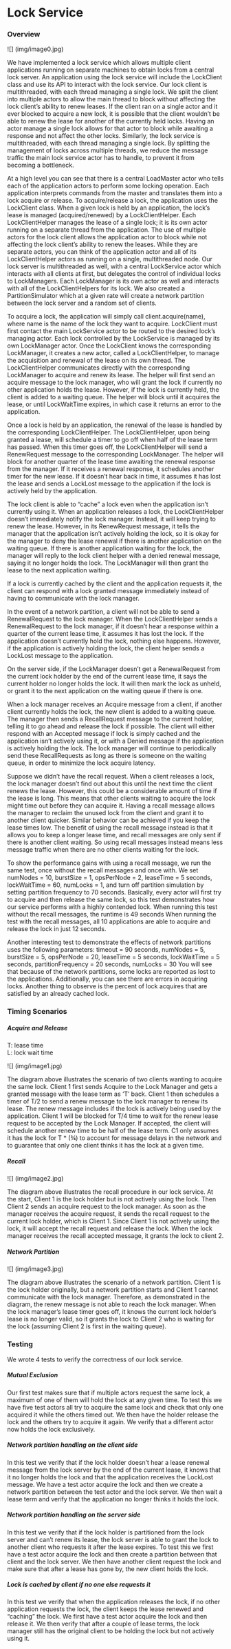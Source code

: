 # Lock Service

### Overview


![] (img/image0.jpg)

We have implemented a lock service which allows multiple client applications running on separate machines to obtain locks from a central lock server. An application using the lock service will include the LockClient class and use its API to interact with the lock service. Our lock client is multithreaded, with each thread managing a single lock. We split the client into multiple actors to allow the main thread to block without affecting the lock client’s ability to renew leases. If the client ran on a single actor and it ever blocked to acquire a new lock, it is possible that the client wouldn’t be able to renew the lease for another of the currently held locks. Having an actor manage a single lock allows for that actor to block while awaiting a response and not affect the other locks. Similarly, the lock service is multithreaded, with each thread managing a single lock. By splitting the management of locks across multiple threads, we reduce the message traffic the main lock service actor has to handle, to prevent it from becoming a bottleneck.

 At a high level you can see that there is a central LoadMaster actor who tells each of the application actors to perform some locking operation. Each application interprets commands from the master and translates them into a lock acquire or release. To acquire/release a lock, the application uses the LockClient class. When a given lock is held by an application, the lock’s lease is managed (acquired/renewed) by a LockClientHelper. Each LockClientHelper manages the lease of a single lock; it is its own actor running on a separate thread from the application. The use of multiple actors for the lock client allows the application actor to block while not affecting the lock client’s ability to renew the leases. While they are separate actors, you can think of the application actor and all of its LockClientHelper actors as running on a single, multithreaded node. Our lock server is multithreaded as well, with a central LockService actor which interacts with all clients at first, but delegates the control of individual locks to LockManagers. Each LockManager is its own actor as well and interacts with all of the LockClientHelpers for its lock. We also created a PartitionSimulator which at a given rate will create a network partition between the lock server and a random set of clients.

To acquire a lock, the application will simply call client.acquire(name), where name is the name of the lock they want to acquire. LockClient must first contact the main LockService actor to be routed to the desired lock’s managing actor. Each lock controlled by the LockService is managed by its own LockManager actor. Once the LockClient knows the corresponding LockManager, it creates a new actor, called a LockClientHelper, to manage the acquisition and renewal of the lease on its own thread. The LockClientHelper communicates directly with the corresponding LockManager to acquire and renew its lease. The helper will first send an acquire message to the lock manager, who will grant the lock if currently no other application holds the lease. However, if the lock is currently held, the client is added to a waiting queue. The helper will block until it acquires the lease, or until LockWaitTime expires, in which case it returns an error to the application. 

Once a lock is held by an application, the renewal of the lease is handled by the corresponding LockClientHelper. The LockClientHelper, upon being granted a lease, will schedule a timer to go off when half of the lease term has passed. When this timer goes off, the LockClientHelper will send a RenewRequest message to the corresponding LockManager. The helper will block for another quarter of the lease time awaiting the renewal response from the manager. If it receives a renewal response, it schedules another timer for the new lease. If it doesn’t hear back in time, it assumes it has lost the lease and sends a LockLost message to the application if the lock is actively held by the application.

The lock client is able to “cache” a lock even when the application isn’t currently using it. When an application releases a lock, the LockClientHelper doesn’t immediately notify the lock manager. Instead, it will keep trying to renew the lease. However, in its RenewRequest message, it tells the manager that the application isn’t actively holding the lock, so it is okay for the manager to deny the lease renewal if there is another application on the waiting queue. If there is another application waiting for the lock, the manager will reply to the lock client helper with a denied renewal message, saying it no longer holds the lock. The LockManager will then grant the lease to the next application waiting.

If a lock is currently cached by the client and the application requests it, the client can respond with a lock granted message immediately instead of having to communicate with the lock manager. 

In the event of a network partition, a client will not be able to send a RenewalRequest to the lock manager. When the LockClientHelper sends a RenewalRequest to the lock manager, if it doesn’t hear a response within a quarter of the current lease time, it assumes it has lost the lock. If the application doesn’t currently hold the lock, nothing else happens. However, if the application is actively holding the lock, the client helper sends a LockLost message to the application. 

On the server side, if the LockManager doesn’t get a RenewalRequest from the current lock holder by the end of the current lease time, it says the current holder no longer holds the lock. It will then mark the lock as unheld, or grant it to the next application on the waiting queue if there is one.

When a lock manager receives an Acquire message from a client, if another client currently holds the lock, the new client is added to a waiting queue. The manager then sends a RecallRequest message to the current holder, telling it to go ahead and release the lock if possible. The client will either respond with an Accepted message if lock is simply cached and the application isn’t actively using it, or with a Denied message if the application is actively holding the lock. The lock manager will continue to periodically send these RecallRequests as long as there is someone on the waiting queue, in order to minimize the lock acquire latency.

Suppose we didn’t have the recall request. When a client releases a lock, the lock manager doesn’t find out about this until the next time the client renews the lease. However, this could be a considerable amount of time if the lease is long. This means that other clients waiting to acquire the lock might time out before they can acquire it. 
Having a recall message allows the manager to reclaim the unused lock from the client and grant it to another client quicker. Similar behavior can be achieved if you keep the lease times low. The benefit of using the recall message instead is that it allows you to keep a longer lease time, and recall messages are only sent if there is another client waiting. So using recall messages instead means less message traffic when there are no other clients waiting for the lock. 

To show the performance gains with using a recall message, we run the same test, once without the recall messages and once with. We set numNodes = 10, burstSize = 1, opsPerNode = 2, leaseTime = 5 seconds, lockWaitTime = 60, numLocks = 1, and turn off partition simulation by setting partition frequency to 70 seconds. Basically, every actor will first try to acquire and then release the same lock, so this test demonstrates how our service performs with a highly contended lock. When running this test without the recall messages, the runtime is 49 seconds When running the test with the recall messages, all 10 applications are able to acquire and release the lock in just 12 seconds.

Another interesting test to demonstrate the effects of network partitions uses the following parameters:
timeout = 90 seconds, numNodes = 5, burstSize = 5, opsPerNode = 20, leaseTime = 5 seconds, lockWaitTime = 5 seconds, partitionFrequency = 20 seconds, numLocks = 30
You will see that because of the network partitions, some locks are reported as lost to the applications. Additionally, you can see there are errors in acquiring locks. Another thing to observe is the percent of lock acquires that are satisfied by an already cached lock.


### Timing Scenarios
##### Acquire and Release

T: lease time 	
L: lock wait time

![] (img/image1.jpg)

The diagram above illustrates the scenario of two clients wanting to acquire the same lock. Client 1 first sends Acquire to the Lock Manager and gets a granted message with the lease term as ‘T’ back. Client 1 then schedules a timer of T/2 to send a renew message to the lock manager to renew its lease. The renew message includes if the lock is actively being used by the application. Client 1 will be blocked for T/4 time to wait for the renew lease request to be accepted by the Lock Manager. If accepted, the client will schedule another renew time to be half of the lease term. C1 only assumes it has the lock for T * (¾) to account for message delays in the network and to guarantee that only one client thinks it has the lock at a given time.

##### Recall

![] (img/image2.jpg)

The diagram above illustrates the recall procedure in our lock service. At the start, Client 1 is the lock holder but is not actively using the lock. Then Client 2 sends an acquire request to the lock manager. As soon as the manager receives the acquire request, it sends the recall request to the current lock holder, which is Client 1. Since Client 1 is not actively using the lock, it will accept the recall request and release the lock. When the lock manager receives the recall accepted message, it grants the lock to client 2. 


##### Network Partition

![] (img/image3.jpg)

The diagram above illustrates the scenario of a network partition. Client 1 is the lock holder originally, but a network partition starts and Client 1 cannot communicate with the lock manager. Therefore, as demonstrated in the diagram, the renew message is not able to reach the lock manager. When the lock manager’s lease timer goes off, it knows the current lock holder’s lease is no longer valid, so it grants the lock to Client 2 who is waiting for the lock (assuming Client 2 is first in the waiting queue). 



### Testing
We wrote 4 tests to verify the correctness of our lock service.
##### Mutual Exclusion
Our first test makes sure that if multiple actors request the same lock, a maximum of one of them will hold the lock at any given time. To test this we have five test actors all try to acquire the same lock and check that only one acquired it while the others timed out. We then have the holder release the lock and the others try to acquire it again. We verify that a different actor now holds the lock exclusively.

##### Network partition handling on the client side
In this test we verify that if the lock holder doesn’t hear a lease renewal message from the lock server by the end of the current lease, it knows that it no longer holds the lock and that the application receives the LockLost message. We have a test actor acquire the lock and then we create a network partition between the test actor and the lock server. We then wait a lease term and verify that the application no longer thinks it holds the lock.

##### Network partition handling on the server side
In this test we verify that if the lock holder is partitioned from the lock server and can’t renew its lease, the lock server is able to grant the lock to another client who requests it after the lease expires. To test this we first have a test actor acquire the lock and then create a partition between that client and the lock server. We then have another client request the lock and make sure that after a lease has gone by, the new client holds the lock.

##### Lock is cached by client if no one else requests it
In this test we verify that when the application releases the lock, if no other application requests the lock, the client keeps the lease renewed and “caching” the lock. We first have a test actor acquire the lock and then release it. We then verify that after a couple of lease terms, the lock manager still has the original client to be holding the lock but not actively using it.


